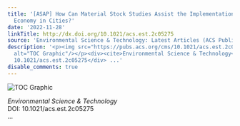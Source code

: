 ```yaml
---
title: '[ASAP] How Can Material Stock Studies Assist the Implementation of the Circular
  Economy in Cities?'
date: '2022-11-28'
linkTitle: http://dx.doi.org/10.1021/acs.est.2c05275
source: 'Environmental Science & Technology: Latest Articles (ACS Publications)'
description: '<p><img src="https://pubs.acs.org/cms/10.1021/acs.est.2c05275/asset/images/medium/es2c05275_0002.gif"
  alt="TOC Graphic"/></p><div><cite>Environmental Science & Technology</cite></div><div>DOI:
  10.1021/acs.est.2c05275</div> ...'
disable_comments: true
---
```

<p><img src="https://pubs.acs.org/cms/10.1021/acs.est.2c05275/asset/images/medium/es2c05275_0002.gif" alt="TOC Graphic"/></p><div><cite>Environmental Science & Technology</cite></div><div>DOI: 10.1021/acs.est.2c05275</div> ...